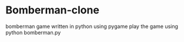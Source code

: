 # Bomberman-clone
bomberman game written in python using pygame 
play the game using python bomberman.py 

